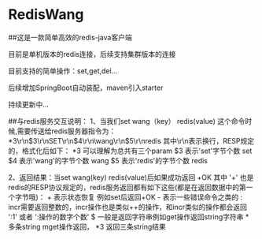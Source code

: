 # RedisWang

##这是一款简单高效的redis-java客户端


目前是单机版本的redis连接，后续支持集群版本的连接

目前支持的简单操作：set,get,del...

后续增加SpringBoot自动装配，maven引入starter

持续更新中...


##与redis服务交互说明：
1、当我们set wang（key） redis(value) 这个命令时候,需要传送给redis服务器指令为：*3\r\n$3\r\nSET\r\n$4\r\n\wang\r\n$5\r\nredis
其中\r\n表示换行，RESP规定的，格式化后如下：
    *3 可以理解为总共有三个param
    $3 表示'set'字节个数
    set
    $4 表示'wang'的字节个数
    wang
    $5 表示'redis'的字节个数
    redis
    
2、返回结果：当set wang(key) redis(value)后如果成功返回 +OK
其中 '+' 也是redis的RESP协议规定的，redis服务返回都有如下这些(都是在返回数据中的第一个字节哦)：
    + 表示状态恢复 例如set后返回+OK
    - 表示一些错误命令之类的
    : incr需要返回整数的，incr操作也是类似++的操作，和incr类似的操作都会返回 ':1' 或者 ':操作的数字个数'
    $ 一般是返回字符串例如get操作返回string字符串
    * 多条string mget操作返回， *3 返回三条string结果